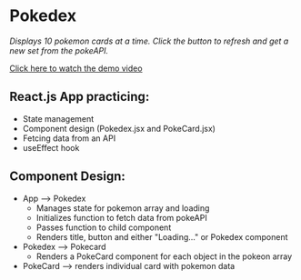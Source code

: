 # Pokedex

_Displays 10 pokemon cards at a time. Click the button to refresh and get a new set from the pokeAPI._

[Click here to watch the demo video](https://drive.google.com/file/d/1s8RSGV-ya3ueOOhdbU5taEhe9rmcJGki/view?usp=drive_link)

## React.js App practicing:

- State management
- Component design (Pokedex.jsx and PokeCard.jsx)
- Fetcing data from an API
- useEffect hook

## Component Design:

- App --> Pokedex
  - Manages state for pokemon array and loading
  - Initializes function to fetch data from pokeAPI
  - Passes function to child component
  - Renders title, button and either "Loading..." or Pokedex component
- Pokedex --> Pokecard
  - Renders a PokeCard component for each object in the pokeon array
- PokeCard --> renders individual card with pokemon data
